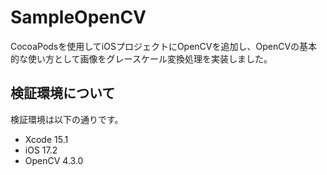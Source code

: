 # SampleOpenCV

CocoaPodsを使用してiOSプロジェクトにOpenCVを追加し、OpenCVの基本的な使い方として画像をグレースケール変換処理を実装しました。

## 検証環境について

検証環境は以下の通りです。

* Xcode 15.1
* iOS 17.2
* OpenCV 4.3.0